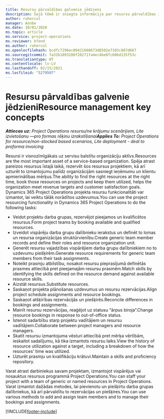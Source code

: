 ```yaml
---
title: Resursu pārvaldības galvenie jēdzieni
description: Šajā tēmā ir sniegta informācija par resursu pārvaldības iespējām programmā Microsoft Dynamics Project Operations.
author: ruhercul
manager: Annbe
ms.date: 10/01/2020
ms.topic: article
ms.service: project-operations
ms.reviewer: kfend
ms.author: ruhercul
ms.openlocfilehash: bcdfc7296ec09421668673d8502e7103c887d667
ms.sourcegitcommit: fa32b1893286f20271fa4ec4be8fc68bd135f53c
ms.translationtype: HT
ms.contentlocale: lv-LV
ms.lasthandoff: 02/15/2021
ms.locfileid: "5279507"
---
```

# <a name="resource-management-key-concepts"></a><span data-ttu-id="424f3-103">Resursu pārvaldības galvenie jēdzieni</span><span class="sxs-lookup"><span data-stu-id="424f3-103">Resource management key concepts</span></span>

<span data-ttu-id="424f3-104">_**Attiecas uz:** Project Operations resursu/ne krājumu scenārijiem, Lite izvietošanu —pro formas rēķinu izrakstīšanai_</span><span class="sxs-lookup"><span data-stu-id="424f3-104">_**Applies To:** Project Operations for resource/non-stocked based scenarios, Lite deployment - deal to proforma invoicing_</span></span>

<span data-ttu-id="424f3-105">Resursi ir visnozīmīgākais uz servisu balstītu organizāciju aktīvs.</span><span class="sxs-lookup"><span data-stu-id="424f3-105">Resources are the most important asset of a service-based organization.</span></span> <span data-ttu-id="424f3-106">Spēja atrast pareizos resursus īstajā laikā, rezervēt šos resursus projektiem, kā arī uzturēt to izmantojumu palīdz organizācijām sasniegt ieņēmumu un klientu apmierinātības mērķus.</span><span class="sxs-lookup"><span data-stu-id="424f3-106">The ability to find the right resources at the right time, book those resources on projects and keep them utilized, helps the organization meet revenue targets and customer satisfaction goals.</span></span> <span data-ttu-id="424f3-107">Dynamics 365 Project Operations projekta resursu funkcionalitāti var izmantot, lai veiktu tālāk norādītos uzdevumus.</span><span class="sxs-lookup"><span data-stu-id="424f3-107">You can use the project resourcing functionality in Dynamics 365 Project Operations to do the following tasks:</span></span>

- <span data-ttu-id="424f3-108">Veidot projektu darba grupas, rezervējot pieejamos un kvalificētos resursus.</span><span class="sxs-lookup"><span data-stu-id="424f3-108">Form project teams by booking available and qualified resources.</span></span>
- <span data-ttu-id="424f3-109">Izveidot vispārēju darba grupu dalībnieku ierakstus un definēt to lomas un resursa organizācijas struktūrvienību.</span><span class="sxs-lookup"><span data-stu-id="424f3-109">Create generic team member records and define their roles and resource organization unit.</span></span>
- <span data-ttu-id="424f3-110">Ģenerēt resursu vajadzības vispārējiem darba grupu dalībniekiem no to uzdevumu piešķirēm.</span><span class="sxs-lookup"><span data-stu-id="424f3-110">Generate resource requirements for generic team members from their task assignments.</span></span>
- <span data-ttu-id="424f3-111">Noteikt prasmju atbilstību, nosakot resursu pieprasījumā definētās prasmes attiecībā pret pieejamajām resursu prasmēm.</span><span class="sxs-lookup"><span data-stu-id="424f3-111">Match skills by identifying the skills defined on the resource demand against available resource skills.</span></span>
- <span data-ttu-id="424f3-112">Aizstāt resursus.</span><span class="sxs-lookup"><span data-stu-id="424f3-112">Substitute resources.</span></span>
- <span data-ttu-id="424f3-113">Saskaņot projekta plānošanas uzdevumus un resursu rezervācijas.</span><span class="sxs-lookup"><span data-stu-id="424f3-113">Align project schedule assignments and resource bookings.</span></span>
- <span data-ttu-id="424f3-114">Saskaņot atšķirības rezervācijās un piešķirēs.</span><span class="sxs-lookup"><span data-stu-id="424f3-114">Reconcile differences in bookings and assignments.</span></span>
- <span data-ttu-id="424f3-115">Mainīt resursu rezervācijas, reaģējot uz statusu “ārpus biroja”.</span><span class="sxs-lookup"><span data-stu-id="424f3-115">Change resource bookings in response to out-of-office status.</span></span>
- <span data-ttu-id="424f3-116">Īstenot sadarbību starp projektu vadītājiem un resursu vadītājiem.</span><span class="sxs-lookup"><span data-stu-id="424f3-116">Collaborate between project managers and resource managers.</span></span>
- <span data-ttu-id="424f3-117">Skatīt resursu izmantojuma vēsturi attiecībā pret mērķa vērtībām, ieskaitot sadalījumu, kā tika izmantots resursu laiks.</span><span class="sxs-lookup"><span data-stu-id="424f3-117">View the history of resource utilization against a target, including a breakdown of how the resources' time was utilized.</span></span>
- <span data-ttu-id="424f3-118">Uzturēt prasmju un kvalifikāciju krātuvi.</span><span class="sxs-lookup"><span data-stu-id="424f3-118">Maintain a skills and proficiency repository.</span></span>


<span data-ttu-id="424f3-119">Varat atrast darbiniekus savam projektam, izmantojot vispārējus vai nosauktus resursus programmā Project Operations.</span><span class="sxs-lookup"><span data-stu-id="424f3-119">You can staff your project with a team of generic or named resources in Project Operations.</span></span> <span data-ttu-id="424f3-120">Varat izmantot dažādas metodes, lai pievienotu un piešķirtu darba grupas dalībniekus, kā arī pārvaldītu to rezervācijas un piešķires.</span><span class="sxs-lookup"><span data-stu-id="424f3-120">You can use various methods to add and assign team members and to manage their bookings and assignments.</span></span> 


[!INCLUDE[footer-include](../includes/footer-banner.md)]